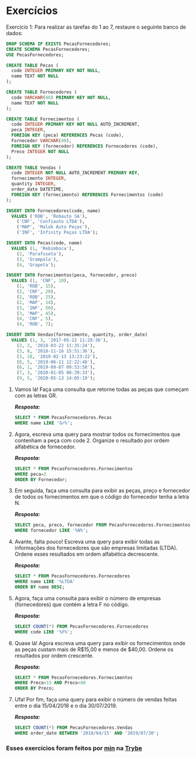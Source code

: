 # Exercícios

Exercício 1: Para realizar as tarefas do 1 ao 7, restaure o seguinte banco de dados:

```SQL
DROP SCHEMA IF EXISTS PecasFornecedores;
CREATE SCHEMA PecasFornecedores;
USE PecasFornecedores;

CREATE TABLE Pecas (
  code INTEGER PRIMARY KEY NOT NULL,
  name TEXT NOT NULL
);

CREATE TABLE Fornecedores (
  code VARCHAR(40) PRIMARY KEY NOT NULL,
  name TEXT NOT NULL
);

CREATE TABLE Fornecimentos (
  code INTEGER PRIMARY KEY NOT NULL AUTO_INCREMENT,
  peca INTEGER,
  FOREIGN KEY (peca) REFERENCES Pecas (code),
  Fornecedor VARCHAR(40),
  FOREIGN KEY (fornecedor) REFERENCES Fornecedores (code),
  Preco INTEGER NOT NULL
);

CREATE TABLE Vendas (
  code INTEGER NOT NULL AUTO_INCREMENT PRIMARY KEY,
  fornecimento INTEGER,
  quantity INTEGER,
  order_date DATETIME,
  FOREIGN KEY (fornecimento) REFERENCES Fornecimentos (code)
);

INSERT INTO Fornecedores(code, name)
  VALUES ('ROB', 'Robauto SA'),
    ('CNF', 'Confiauto LTDA'),
    ('MAP', 'Malok Auto Peças'),
    ('INF', 'Infinity Peças LTDA');

INSERT INTO Pecas(code, name)
  VALUES (1, 'Rebimboca'),
    (2, 'Parafuseta'),
    (3, 'Grampola'),
    (4, 'Grapeta');

INSERT INTO Fornecimentos(peca, fornecedor, preco)
  VALUES (1, 'CNF', 10),
    (1, 'ROB', 15),
    (2, 'CNF', 20),
    (2, 'ROB', 25),
    (2, 'MAP', 14),
    (3, 'INF', 50),
    (3, 'MAP', 45),
    (4, 'CNF', 5),
    (4, 'ROB', 7);

INSERT INTO Vendas(fornecimento, quantity, order_date)
  VALUES (1, 3, '2017-05-22 11:28:36'),
    (2, 2, '2018-03-22 11:35:24'),
    (3, 8, '2018-11-16 15:51:36'),
    (3, 10, '2019-02-13 13:23:22'),
    (8, 5, '2019-06-11 12:22:48'),
    (6, 1, '2019-09-07 09:53:58'),
    (7, 3, '2020-01-05 08:39:33'),
    (9, 5, '2020-05-13 14:05:19');
```

1. Vamos lá! Faça uma consulta que retorne todas as peças que começam com as letras GR.

   __*Resposta:*__
   ```SQL
   SELECT * FROM PecasFornecedores.Pecas
   WHERE name LIKE 'Gr%';
   ```

2. Agora, escreva uma query para mostrar todos os fornecimentos que contenham a peça com code 2. Organize o resultado por ordem alfabética de fornecedor.

   __*Resposta:*__
   ```SQL
   SELECT * FROM PecasFornecedores.Fornecimentos
   WHERE peca=2
   ORDER BY Fornecedor;
   ```

3. Em seguida, faça uma consulta para exibir as peças, preço e fornecedor de todos os fornecimentos em que o código do fornecedor tenha a letra N.

   __*Resposta:*__
   ```SQL
   SELECT peca, preco, fornecedor FROM PecasFornecedores.Fornecimentos
   WHERE fornecedor LIKE '%N%';
   ```

4. Avante, falta pouco! Escreva uma query para exibir todas as informações dos fornecedores que são empresas limitadas (LTDA). Ordene esses resultados em ordem alfabética decrescente.

   __*Resposta:*__
   ```SQL
   SELECT * FROM PecasFornecedores.Fornecedores
   WHERE name LIKE '%LTDA'
   ORDER BY name DESC;
   ```

5. Agora, faça uma consulta para exibir o número de empresas (fornecedores) que contém a letra F no código.

   __*Resposta:*__
   ```SQL
   SELECT COUNT(*) FROM PecasFornecedores.Fornecedores
   WHERE code LIKE '%F%';
   ```

6. Quase lá! Agora escreva uma query para exibir os fornecimentos onde as peças custam mais de R$15,00 e menos de $40,00. Ordene os resultados por ordem crescente.

   __*Resposta:*__
   ```SQL
   SELECT * FROM PecasFornecedores.Fornecimentos
   WHERE Preco>15 AND Preco<40
   ORDER BY Preco;
   ```

7. Ufa! Por fim, faça uma query para exibir o número de vendas feitas entre o dia 15/04/2018 e o dia 30/07/2019.

   __*Resposta:*__
   ```SQL
   SELECT COUNT(*) FROM PecasFornecedores.Vendas
   WHERE order_date BETWEEN '2018/04/15' AND '2019/07/30';
   ```

### Esses exercícios foram feitos por [min](https://www.linkedin.com/in/jonathanrei5/) na [Trybe](https://www.betrybe.com/)
